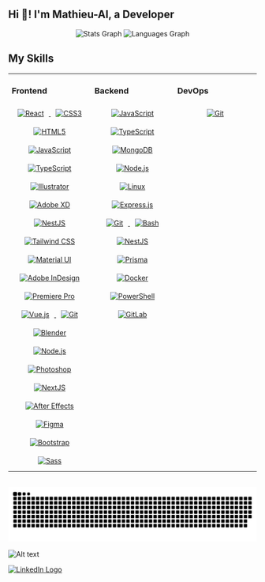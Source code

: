 <h2 align="left">Hi 👋! I'm Mathieu-AI, a Developer</h2>

<div align="center">
  <img src="https://github-readme-stats.vercel.app/api?username=Mathieu-ai&show_icons=true&theme=vue-dark&include_all_commits=true&count_private=true&hide_border=false" height="150" alt="Stats Graph" />
  <img src="https://github-readme-stats.vercel.app/api/top-langs?username=Mathieu-ai&layout=compact&theme=react&langs_count=5&hide_border=false" height="150" alt="Languages Graph" />
</div>

## My Skills

<table>
  <tr>
    <td valign="top" width="33%">
      <h3>Frontend</h3>
      <div align="center">
        <a href="https://reactjs.org/" target="_blank">
          <img src="https://profilinator.rishav.dev/skills-assets/react-original-wordmark.svg" alt="React" height="50" style="margin: 10px;" />
        </a>
        <a href="https://www.w3schools.com/css/" target="_blank">
          <img src="https://profilinator.rishav.dev/skills-assets/css3-original-wordmark.svg" alt="CSS3" height="50" style="margin: 10px;" />
        </a>
        <a href="https://en.wikipedia.org/wiki/HTML5" target="_blank">
          <img src="https://profilinator.rishav.dev/skills-assets/html5-original-wordmark.svg" alt="HTML5" height="50" style="margin: 10px;" />
        </a>
        <a href="https://www.javascript.com/" target="_blank">
          <img src="https://profilinator.rishav.dev/skills-assets/javascript-original.svg" alt="JavaScript" height="50" style="margin: 10px;" />
        </a>
        <a href="https://www.typescriptlang.org/" target="_blank">
          <img src="https://profilinator.rishav.dev/skills-assets/typescript-original.svg" alt="TypeScript" height="50" style="margin: 10px;" />
        </a>
        <a href="https://www.adobe.com/in/products/illustrator.html" target="_blank">
          <img src="https://profilinator.rishav.dev/skills-assets/adobe_illustrator-icon.svg" alt="Illustrator" height="50" style="margin: 10px;" />
        </a>
        <a href="https://www.adobe.com/in/products/xd.html" target="_blank">
          <img src="https://profilinator.rishav.dev/skills-assets/adobexd.png" alt="Adobe XD" height="50" style="margin: 10px;" />
        </a>
        <a href="https://nestjs.com/" target="_blank">
          <img src="https://profilinator.rishav.dev/skills-assets/nestjs.svg" alt="NestJS" height="50" style="margin: 10px;" />
        </a>
        <a href="https://www.tailwindcss.com/" target="_blank">
          <img src="https://profilinator.rishav.dev/skills-assets/tailwindcss.svg" alt="Tailwind CSS" height="50" style="margin: 10px;" />
        </a>
        <a href="https://mui.com/" target="_blank">
          <img src="https://profilinator.rishav.dev/skills-assets/mui.png" alt="Material UI" height="50" style="margin: 10px;" />
        </a>
        <a href="https://www.adobe.com/in/products/indesign.html" target="_blank">
          <img src="https://profilinator.rishav.dev/skills-assets/adobeindesign.svg" alt="Adobe InDesign" height="50" style="margin: 10px;" />
        </a>
        <a href="https://www.adobe.com/in/products/premiere.html" target="_blank">
          <img src="https://profilinator.rishav.dev/skills-assets/adobepremierepro.png" alt="Premiere Pro" height="50" style="margin: 10px;" />
        </a>
        <a href="https://vuejs.org/" target="_blank">
          <img src="https://profilinator.rishav.dev/skills-assets/vuejs-original-wordmark.svg" alt="Vue.js" height="50" style="margin: 10px;" />
        </a>
        <a href="https://github.com/" target="_blank">
          <img src="https://profilinator.rishav.dev/skills-assets/git-scm-icon.svg" alt="Git" height="50" style="margin: 10px;" />
        </a>
        <a href="https://www.blender.org/" target="_blank">
          <img src="https://profilinator.rishav.dev/skills-assets/blender_community_badge_white.svg" alt="Blender" height="50" style="margin: 10px;" />
        </a>
        <a href="https://nodejs.org/" target="_blank">
          <img src="https://profilinator.rishav.dev/skills-assets/nodejs-original-wordmark.svg" alt="Node.js" height="50" style="margin: 10px;" />
        </a>
        <a href="https://www.adobe.com/in/products/photoshop.html" target="_blank">
          <img src="https://profilinator.rishav.dev/skills-assets/photoshop-plain.svg" alt="Photoshop" height="50" style="margin: 10px;" />
        </a>
        <a href="https://nextjs.org/" target="_blank">
          <img src="https://profilinator.rishav.dev/skills-assets/nextjs.png" alt="NextJS" height="50" style="margin: 10px;" />
        </a>
        <a href="https://www.adobe.com/in/products/aftereffects.html" target="_blank">
          <img src="https://profilinator.rishav.dev/skills-assets/aftereffects.png" alt="After Effects" height="50" style="margin: 10px;" />
        </a>
        <a href="https://www.figma.com/" target="_blank">
          <img src="https://profilinator.rishav.dev/skills-assets/figma-icon.svg" alt="Figma" height="50" style="margin: 10px;" />
        </a>
        <a href="https://getbootstrap.com/docs/3.4/javascript/" target="_blank">
          <img src="https://profilinator.rishav.dev/skills-assets/bootstrap-plain.svg" alt="Bootstrap" height="50" style="margin: 10px;" />
        </a>
        <a href="https://sass-lang.com/" target="_blank">
          <img src="https://profilinator.rishav.dev/skills-assets/sass-original.svg" alt="Sass" height="50" style="margin: 10px;" />
        </a>
      </div>
    </td>
    <td valign="top" width="33%">
      <h3>Backend</h3>
      <div align="center">
        <a href="https://www.javascript.com/" target="_blank">
          <img src="https://profilinator.rishav.dev/skills-assets/javascript-original.svg" alt="JavaScript" height="50" style="margin: 10px;" />
        </a>
        <a href="https://www.typescriptlang.org/" target="_blank">
          <img src="https://profilinator.rishav.dev/skills-assets/typescript-original.svg" alt="TypeScript" height="50" style="margin: 10px;" />
        </a>
        <a href="https://www.mongodb.com/" target="_blank">
          <img src="https://profilinator.rishav.dev/skills-assets/mongodb-original-wordmark.svg" alt="MongoDB" height="50" style="margin: 10px;" />
        </a>
        <a href="https://nodejs.org/" target="_blank">
          <img src="https://profilinator.rishav.dev/skills-assets/nodejs-original-wordmark.svg" alt="Node.js" height="50" style="margin: 10px;" />
        </a>
        <a href="https://www.linux.org/" target="_blank">
          <img src="https://profilinator.rishav.dev/skills-assets/linux-original.svg" alt="Linux" height="50" style="margin: 10px;" />
        </a>
        <a href="https://expressjs.com/" target="_blank">
          <img src="https://profilinator.rishav.dev/skills-assets/express-original-wordmark.svg" alt="Express.js" height="50" style="margin: 10px;" />
        </a>
        <a href="https://github.com/" target="_blank">
          <img src="https://profilinator.rishav.dev/skills-assets/git-scm-icon.svg" alt="Git" height="50" style="margin: 10px;" />
        </a>
        <a href="https://www.gnu.org/software/bash/" target="_blank">
          <img src="https://profilinator.rishav.dev/skills-assets/gnu_bash-icon.svg" alt="Bash" height="50" style="margin: 10px;" />
        </a>
        <a href="https://nestjs.com/" target="_blank">
          <img src="https://profilinator.rishav.dev/skills-assets/nestjs.svg" alt="NestJS" height="50" style="margin: 10px;" />
        </a>
        <a href="https://www.prisma.io/" target="_blank">
          <img src="https://profilinator.rishav.dev/skills-assets/prisma.png" alt="Prisma" height="50" style="margin: 10px;" />
        </a>
        <a href="https://www.docker.com/" target="_blank">
          <img src="https://profilinator.rishav.dev/skills-assets/docker-original-wordmark.svg" alt="Docker" height="50" style="margin: 10px;" />
        </a>
        <a href="https://docs.microsoft.com/en-us/powershell/" target="_blank">
          <img src="https://profilinator.rishav.dev/skills-assets/powershell.png" alt="PowerShell" height="50" style="margin: 10px;" />
        </a>
        <a href="https://about.gitlab.com/" target="_blank">
          <img src="https://profilinator.rishav.dev/skills-assets/gitlab.svg" alt="GitLab" height="50" style="margin: 10px;" />
        </a>
      </div>
    </td>
    <td valign="top" width="33%">
      <h3>DevOps</h3>
      <div align="center">
        <a href="https://github.com/" target="_blank">
          <img src="https://profilinator.rishav.dev/skills-assets/git-scm-icon.svg" alt="Git" height="50" style="margin: 10px;" />
        </a>
      </div>
    </td>
  </tr>
</table>

<br/>

<picture>
  <source media="(prefers-color-scheme: dark)" srcset="https://raw.githubusercontent.com/platane/platane/output/github-contribution-grid-snake-dark.svg">
  <source media="(prefers-color-scheme: light)" srcset="https://raw.githubusercontent.com/platane/platane/output/github-contribution-grid-snake.svg">
  <img alt="GitHub Contribution Grid Snake Animation" src="https://raw.githubusercontent.com/platane/platane/output/github-contribution-grid-snake.svg">
</picture>

![Alt text](https://spotify-recently-played-readme.vercel.app/api?user=31aebbea5y5aq7b65v2fp54aee2y)

<div align="left">
  <a href="https://fr.linkedin.com/in/mathieu-li%C3%A8vre-a26a1b200" target="_blank">
    <img src="https://img.shields.io/static/v1?message=LinkedIn&logo=linkedin&label=&color=0077B5&logoColor=white&labelColor=&style=for-the-badge" height="35" alt="LinkedIn Logo" />
  </a>
</div>
